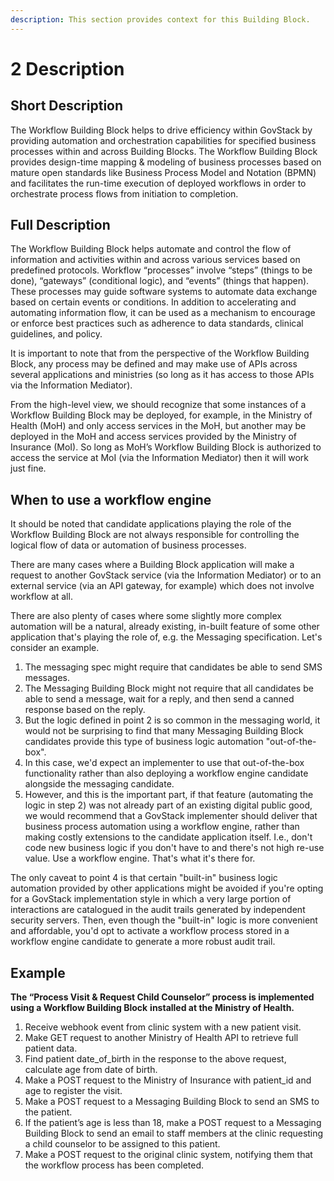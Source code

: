 ```yaml
---
description: This section provides context for this Building Block.
---
```


# 2 Description

## Short Description

The Workflow Building Block helps to drive efficiency within GovStack by providing automation and orchestration capabilities for specified business processes within and across Building Blocks. The Workflow Building Block provides design-time mapping & modeling of business processes based on mature open standards like Business Process Model and Notation (BPMN) and facilitates the run-time execution of deployed workflows in order to orchestrate process flows from initiation to completion.

## Full Description

The Workflow Building Block helps automate and control the flow of information and activities within and across various services based on predefined protocols. Workflow “processes” involve “steps” (things to be done), “gateways” (conditional logic), and “events” (things that happen). These processes may guide software systems to automate data exchange based on certain events or conditions. In addition to accelerating and automating information flow, it can be used as a mechanism to encourage or enforce best practices such as adherence to data standards, clinical guidelines, and policy.

It is important to note that from the perspective of the Workflow Building Block, any process may be defined and may make use of APIs across several applications and ministries (so long as it has access to those APIs via the Information Mediator).

From the high-level view, we should recognize that some instances of a Workflow Building Block may be deployed, for example, in the Ministry of Health (MoH) and only access services in the MoH, but another may be deployed in the MoH and access services provided by the Ministry of Insurance (MoI). So long as MoH’s Workflow Building Block is authorized to access the service at MoI (via the Information Mediator) then it will work just fine.

## When to use a workflow engine

It should be noted that candidate applications playing the role of the Workflow Building Block are not always responsible for controlling the logical flow of data or automation of business processes.

There are many cases where a Building Block application will make a request to another GovStack service (via the Information Mediator) or to an external service (via an API gateway, for example) which does not involve workflow at all.

There are also plenty of cases where some slightly more complex automation will be a natural, already existing, in-built feature of some other application that's playing the role of, e.g. the Messaging specification. Let's consider an example.

1. The messaging spec might require that candidates be able to send SMS messages.
2. The Messaging Building Block might not require that all candidates be able to send a message, wait for a reply, and then send a canned response based on the reply.
3. But the logic defined in point 2 is so common in the messaging world, it would not be surprising to find that many Messaging Building Block candidates provide this type of business logic automation "out-of-the-box".
4. In this case, we'd expect an implementer to use that out-of-the-box functionality rather than also deploying a workflow engine candidate alongside the messaging candidate.
5. However, and this is the important part, if that feature (automating the logic in step 2) was not already part of an existing digital public good, we would recommend that a GovStack implementer should deliver that business process automation using a workflow engine, rather than making costly extensions to the candidate application itself. I.e., don't code new business logic if you don't have to and there's not high re-use value. Use a workflow engine. That's what it's there for.

The only caveat to point 4 is that certain "built-in" business logic automation provided by other applications might be avoided if you're opting for a GovStack implementation style in which a very large portion of interactions are catalogued in the audit trails generated by independent security servers. Then, even though the "built-in" logic is more convenient and affordable, you'd opt to activate a workflow process stored in a workflow engine candidate to generate a more robust audit trail.

## Example

**The “Process Visit & Request Child Counselor” process is implemented using a Workflow Building Block** **installed at the Ministry of Health.**

1. Receive webhook event from clinic system with a new patient visit.
2. Make GET request to another Ministry of Health API to retrieve full patient data.
3. Find patient date\_of\_birth in the response to the above request, calculate age from date of birth.
4. Make a POST request to the Ministry of Insurance with patient\_id and age to register the visit.
5. Make a POST request to a Messaging Building Block to send an SMS to the patient.
6. If the patient’s age is less than 18, make a POST request to a Messaging Building Block to send an email to staff members at the clinic requesting a child counselor to be assigned to this patient.
7. Make a POST request to the original clinic system, notifying them that the workflow process has been completed.
